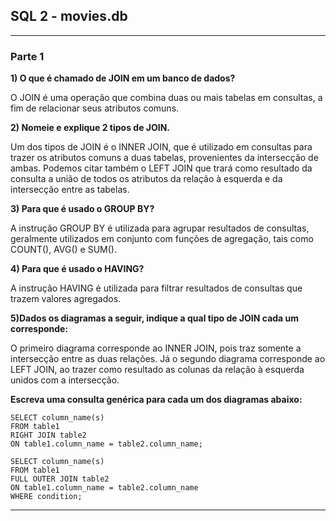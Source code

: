 ## SQL 2 - movies.db

---

### Parte 1

**1) O que é chamado de JOIN em um banco de dados?**

O JOIN é uma operação que combina duas ou mais tabelas em consultas, a fim de relacionar seus atributos comuns.

**2) Nomeie e explique 2 tipos de JOIN.**

Um dos tipos de JOIN é o INNER JOIN, que é utilizado em consultas para trazer os atributos comuns a duas tabelas, provenientes da intersecção de ambas. Podemos citar também o LEFT JOIN que trará como resultado da consulta a união de todos os atributos da relação à esquerda e da intersecção entre as tabelas.

**3) Para que é usado o GROUP BY?**

A instrução GROUP BY é utilizada para agrupar resultados de consultas, geralmente utilizados em conjunto com funções de agregação, tais como COUNT(), AVG() e SUM().

**4) Para que é usado o HAVING?**

A instrução HAVING é utilizada para filtrar resultados de consultas que trazem valores agregados.

**5)Dados os diagramas a seguir, indique a qual tipo de JOIN cada um corresponde:**

O primeiro diagrama corresponde ao INNER JOIN, pois traz somente a intersecção entre as duas relações. Já o segundo diagrama corresponde ao LEFT JOIN, ao trazer como resultado as colunas da relação à esquerda unidos com a intersecção.

**Escreva uma consulta genérica para cada um dos diagramas abaixo:**
```
SELECT column_name(s)
FROM table1
RIGHT JOIN table2
ON table1.column_name = table2.column_name;
```

```
SELECT column_name(s)
FROM table1
FULL OUTER JOIN table2
ON table1.column_name = table2.column_name
WHERE condition;
```

---